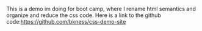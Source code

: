 This is a demo im doing for boot camp, where I rename html semantics and organize and reduce the css code.
Here is a link to the github code:https://github.com/bkness/css-demo-site